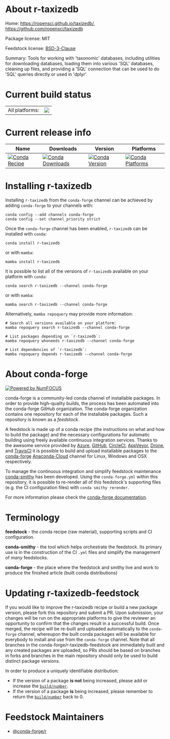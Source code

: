 About r-taxizedb
================

Home: https://ropensci.github.io/taxizedb/, https://github.com/ropensci/taxizedb

Package license: MIT

Feedstock license: [BSD-3-Clause](https://github.com/conda-forge/r-taxizedb-feedstock/blob/main/LICENSE.txt)

Summary: Tools for working with 'taxonomic' databases, including utilities for downloading databases, loading them into various 'SQL' databases, cleaning up files, and providing a 'SQL' connection that can be used to do 'SQL' queries directly or used in 'dplyr'.

Current build status
====================


<table><tr><td>All platforms:</td>
    <td>
      <a href="https://dev.azure.com/conda-forge/feedstock-builds/_build/latest?definitionId=11106&branchName=main">
        <img src="https://dev.azure.com/conda-forge/feedstock-builds/_apis/build/status/r-taxizedb-feedstock?branchName=main">
      </a>
    </td>
  </tr>
</table>

Current release info
====================

| Name | Downloads | Version | Platforms |
| --- | --- | --- | --- |
| [![Conda Recipe](https://img.shields.io/badge/recipe-r--taxizedb-green.svg)](https://anaconda.org/conda-forge/r-taxizedb) | [![Conda Downloads](https://img.shields.io/conda/dn/conda-forge/r-taxizedb.svg)](https://anaconda.org/conda-forge/r-taxizedb) | [![Conda Version](https://img.shields.io/conda/vn/conda-forge/r-taxizedb.svg)](https://anaconda.org/conda-forge/r-taxizedb) | [![Conda Platforms](https://img.shields.io/conda/pn/conda-forge/r-taxizedb.svg)](https://anaconda.org/conda-forge/r-taxizedb) |

Installing r-taxizedb
=====================

Installing `r-taxizedb` from the `conda-forge` channel can be achieved by adding `conda-forge` to your channels with:

```
conda config --add channels conda-forge
conda config --set channel_priority strict
```

Once the `conda-forge` channel has been enabled, `r-taxizedb` can be installed with `conda`:

```
conda install r-taxizedb
```

or with `mamba`:

```
mamba install r-taxizedb
```

It is possible to list all of the versions of `r-taxizedb` available on your platform with `conda`:

```
conda search r-taxizedb --channel conda-forge
```

or with `mamba`:

```
mamba search r-taxizedb --channel conda-forge
```

Alternatively, `mamba repoquery` may provide more information:

```
# Search all versions available on your platform:
mamba repoquery search r-taxizedb --channel conda-forge

# List packages depending on `r-taxizedb`:
mamba repoquery whoneeds r-taxizedb --channel conda-forge

# List dependencies of `r-taxizedb`:
mamba repoquery depends r-taxizedb --channel conda-forge
```


About conda-forge
=================

[![Powered by
NumFOCUS](https://img.shields.io/badge/powered%20by-NumFOCUS-orange.svg?style=flat&colorA=E1523D&colorB=007D8A)](https://numfocus.org)

conda-forge is a community-led conda channel of installable packages.
In order to provide high-quality builds, the process has been automated into the
conda-forge GitHub organization. The conda-forge organization contains one repository
for each of the installable packages. Such a repository is known as a *feedstock*.

A feedstock is made up of a conda recipe (the instructions on what and how to build
the package) and the necessary configurations for automatic building using freely
available continuous integration services. Thanks to the awesome service provided by
[Azure](https://azure.microsoft.com/en-us/services/devops/), [GitHub](https://github.com/),
[CircleCI](https://circleci.com/), [AppVeyor](https://www.appveyor.com/),
[Drone](https://cloud.drone.io/welcome), and [TravisCI](https://travis-ci.com/)
it is possible to build and upload installable packages to the
[conda-forge](https://anaconda.org/conda-forge) [Anaconda-Cloud](https://anaconda.org/)
channel for Linux, Windows and OSX respectively.

To manage the continuous integration and simplify feedstock maintenance
[conda-smithy](https://github.com/conda-forge/conda-smithy) has been developed.
Using the ``conda-forge.yml`` within this repository, it is possible to re-render all of
this feedstock's supporting files (e.g. the CI configuration files) with ``conda smithy rerender``.

For more information please check the [conda-forge documentation](https://conda-forge.org/docs/).

Terminology
===========

**feedstock** - the conda recipe (raw material), supporting scripts and CI configuration.

**conda-smithy** - the tool which helps orchestrate the feedstock.
                   Its primary use is in the construction of the CI ``.yml`` files
                   and simplify the management of *many* feedstocks.

**conda-forge** - the place where the feedstock and smithy live and work to
                  produce the finished article (built conda distributions)


Updating r-taxizedb-feedstock
=============================

If you would like to improve the r-taxizedb recipe or build a new
package version, please fork this repository and submit a PR. Upon submission,
your changes will be run on the appropriate platforms to give the reviewer an
opportunity to confirm that the changes result in a successful build. Once
merged, the recipe will be re-built and uploaded automatically to the
`conda-forge` channel, whereupon the built conda packages will be available for
everybody to install and use from the `conda-forge` channel.
Note that all branches in the conda-forge/r-taxizedb-feedstock are
immediately built and any created packages are uploaded, so PRs should be based
on branches in forks and branches in the main repository should only be used to
build distinct package versions.

In order to produce a uniquely identifiable distribution:
 * If the version of a package **is not** being increased, please add or increase
   the [``build/number``](https://docs.conda.io/projects/conda-build/en/latest/resources/define-metadata.html#build-number-and-string).
 * If the version of a package **is** being increased, please remember to return
   the [``build/number``](https://docs.conda.io/projects/conda-build/en/latest/resources/define-metadata.html#build-number-and-string)
   back to 0.

Feedstock Maintainers
=====================

* [@conda-forge/r](https://github.com/conda-forge/r/)

